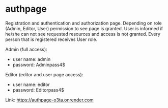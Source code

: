# authpage


Registration and authentication and authorization page.
Depending on role (Admin, Editor, User) permission to see page is granted. User is informed if he/she can not see requested resources and access is not granted.
Every person that is registered receives User role.

Admin (full access):
- user name: admin
- password: Adminpass4$

Editor (editor and user page access):
- user name: editor
- password: Editorpass4$

Link: https://authpage-o3ta.onrender.com
